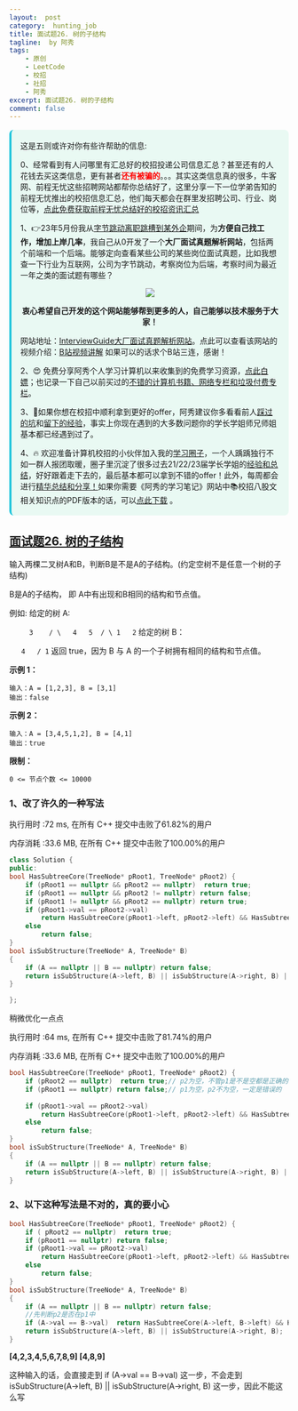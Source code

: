 ```yaml
---
layout:  post
category:  hunting_job
title: 面试题26. 树的子结构
tagline:  by 阿秀
tags:
    - 原创
    - LeetCode
    - 校招
    - 社招
    - 阿秀
excerpt: 面试题26. 树的子结构
comment: false
---
```






<div style="border-color: #24C6DC;
            background-color: #e9f9f3;         
            margin: 1rem 0;
        padding: .25rem 1rem;
        border-left-width: .3rem;
        border-left-style: solid;
        border-radius: .5rem;
        color: inherit;">
  <p>这是五则或许对你有些许帮助的信息:</p>
<p>0、经常看到有人问哪里有汇总好的校招投递公司信息汇总？甚至还有的人花钱去买这类信息，更有甚者<span style="font-weight:bold;color:red">还有被骗的</span>。。。其实这类信息真的很多，牛客网、前程无忧这些招聘网站都帮你总结好了，这里分享一下一位学弟告知的前程无忧推出的校招信息汇总，他们每天都会在群里发招聘公司、行业、岗位等，<a href="https://mp.weixin.qq.com/s/XVrkXg5P0Z7rWhDAWkJDWA" target="_blank">点此免费获取前程无忧总结好的校招资讯汇总</a></p>  <p>1、👉23年5月份我从<a style="text-decoration: underline" href="https://mp.weixin.qq.com/s/zKItpGwIkHKK4g2aOlL2rA" target="_blank">字节跳动离职跳槽到某外企</a>期间，为<span style="font-weight:bold">方便自己找工作，增加上岸几率</span>，我自己从0开发了一个<span style="font-weight:bold">大厂面试真题解析网站</span>，包括两个前端和一个后端。能够定向查看某些公司的某些岗位面试真题，比如我想查一下行业为互联网，公司为字节跳动，考察岗位为后端，考察时间为最近一年之类的面试题有哪些？
<div align="center">
  <a  style="text-decoration: underline" href="https://top.interviewguide.cn/" target="_blank">  <img src="http://oss.interviewguide.cn/img/202308091638172.png" style="zoom:100%;" /></a>
<p style="font-weight:bold">衷心希望自己开发的这个网站能够帮到更多的人，自己能够以技术服务于大家！</p>
</div>网站地址：<a style="text-decoration: underline" href="https://top.interviewguide.cn/" target="_blank">InterviewGuide大厂面试真题解析网站</a>。点此可以查看该网站的视频介绍：<a style="text-decoration: underline" href="https://www.bilibili.com/video/BV1f94y1C7BL" target="_blank">B站视频讲解</a>   如果可以的话求个B站三连，感谢！
  </p> 
  <p>2、😍
    免费分享阿秀个人学习计算机以来收集到的免费学习资源，<a style="text-decoration: underline" href="/notes/07-resources/01-free/01-introduce.html" target="_blank">点此白嫖</a>；也记录一下自己以前买过的<a style="text-decoration: underline" href="/notes/07-resources/02-precious.html" target="_blank">不错的计算机书籍、网络专栏和垃圾付费专栏</a>。
  </p>
  <p>3、🚀如果你想在校招中顺利拿到更好的offer，阿秀建议你多看看前人<a style="text-decoration: underline" href="https://www.yuque.com/tuobaaxiu/httmmc/npg1k81zeq4wfpyz" target="_blank">踩过的坑</a>和<a style="text-decoration: underline"  target="_blank" href="https://www.yuque.com/tuobaaxiu/httmmc/gge9ppd0mbu2d3dp">留下的经验</a>，事实上你现在遇到的大多数问题你的学长学姐师兄师姐基本都已经遇到过了。
  </p>
  <p>4、🔥 欢迎准备计算机校招的小伙伴加入我的<a  style="text-decoration: underline" href="https://www.yuque.com/tuobaaxiu/httmmc/xg0otqvc17wfx4u9" target="_blank">学习圈子</a>，一个人踽踽独行不如一群人报团取暖，圈子里沉淀了很多过去21/22/23届学长学姐的<a  style="text-decoration: underline" href="https://www.yuque.com/tuobaaxiu/httmmc/gge9ppd0mbu2d3dp" target="_blank">经验和总结</a>，好好跟着走下去的，最后基本都可以拿到不错的offer！此外，每周都会进行<a  style="text-decoration: underline" href="https://www.yuque.com/tuobaaxiu/httmmc/npg1k81zeq4wfpyz" target="_blank">精华总结和分享！</a>如果你需要《阿秀的学习笔记》网站中📚︎校招八股文相关知识点的PDF版本的话，可以<a style="text-decoration: underline" href="https://www.yuque.com/tuobaaxiu/httmmc/qs0yn66apvkzw0ps" target="_blank">点此下载</a> 。</p>   </div>




## [面试题26. 树的子结构](https://leetcode-cn.com/problems/shu-de-zi-jie-gou-lcof/)

输入两棵二叉树A和B，判断B是不是A的子结构。(约定空树不是任意一个树的子结构)

B是A的子结构， 即 A中有出现和B相同的结构和节点值。

例如:
给定的树 A:

`     3    / \   4   5  / \ 1   2`
给定的树 B：

`   4   / 1`
返回 true，因为 B 与 A 的一个子树拥有相同的结构和节点值。

**示例 1：**

```
输入：A = [1,2,3], B = [3,1]
输出：false
```

**示例 2：**

```
输入：A = [3,4,5,1,2], B = [4,1]
输出：true
```

**限制：**

```
0 <= 节点个数 <= 10000
```

### 1、改了许久的一种写法

执行用时 :72 ms, 在所有 C++ 提交中击败了61.82%的用户

内存消耗 :33.6 MB, 在所有 C++ 提交中击败了100.00%的用户

~~~C++
class Solution {
public:
bool HasSubtreeCore(TreeNode* pRoot1, TreeNode* pRoot2) {
	if (pRoot1 == nullptr && pRoot2 == nullptr)  return true;
	if (pRoot1 == nullptr && pRoot2 != nullptr) return false;
	if (pRoot1 != nullptr && pRoot2 == nullptr) return true;
	if (pRoot1->val == pRoot2->val)
		return HasSubtreeCore(pRoot1->left, pRoot2->left) && HasSubtreeCore(pRoot1->right, pRoot2->right); // 这里必须是 与
	else
		return false;
}
bool isSubStructure(TreeNode* A, TreeNode* B)
{
	if (A == nullptr || B == nullptr) return false;
	return isSubStructure(A->left, B) || isSubStructure(A->right, B) || HasSubtreeCore(A,B);//注意这里的写法是 或
}

};
~~~





稍微优化一点点

执行用时 :64 ms, 在所有 C++ 提交中击败了81.74%的用户

内存消耗 :33.6 MB, 在所有 C++ 提交中击败了100.00%的用户

~~~C++
bool HasSubtreeCore(TreeNode* pRoot1, TreeNode* pRoot2) {
	if (pRoot2 == nullptr)  return true;// p2为空，不管p1是不是空都是正确的
	if (pRoot1 == nullptr) return false;// p1为空，p2不为空，一定是错误的
    
	if (pRoot1->val == pRoot2->val)
		return HasSubtreeCore(pRoot1->left, pRoot2->left) && HasSubtreeCore(pRoot1->right, pRoot2->right);// 这里必须是 与
	else
		return false;
}
bool isSubStructure(TreeNode* A, TreeNode* B)
{
	if (A == nullptr || B == nullptr) return false;
	return isSubStructure(A->left, B) || isSubStructure(A->right, B) || HasSubtreeCore(A,B);//注意这里的写法是 或
}
~~~

### 2、以下这种写法是不对的，真的要小心

~~~C++
bool HasSubtreeCore(TreeNode* pRoot1, TreeNode* pRoot2) {
	if ( pRoot2 == nullptr)  return true;
	if (pRoot1 == nullptr) return false;
	if (pRoot1->val == pRoot2->val)
		return HasSubtreeCore(pRoot1->left, pRoot2->left) && HasSubtreeCore(pRoot1->right, pRoot2->right);
	else
		return false;
}
bool isSubStructure(TreeNode* A, TreeNode* B)
{
	if (A == nullptr || B == nullptr) return false;
	//先判断p2是否在p1中
	if (A->val == B->val)  return HasSubtreeCore(A->left, B->left) && HasSubtreeCore(A->right, B->right); //不可以在这里直接判断其左右子树，因为有时候树中有可能有重复的数字
	return isSubStructure(A->left, B) || isSubStructure(A->right, B);
}
~~~

**[4,2,3,4,5,6,7,8,9]
[4,8,9]**

这种输入的话，会直接走到  if (A->val == B->val) 这一步，不会走到 isSubStructure(A->left, B) || isSubStructure(A->right, B) 这一步，因此不能这么写





